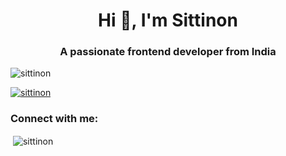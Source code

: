 <h1 align="center">Hi 👋, I'm Sittinon</h1>
<h3 align="center">A passionate frontend developer from India</h3>

<p align="left"> <img src="https://komarev.com/ghpvc/?username=sittinon&label=Profile%20views&color=0e75b6&style=flat" alt="sittinon" /> </p>

<p align="left"> <a href="https://github.com/ryo-ma/github-profile-trophy"><img src="https://github-profile-trophy.vercel.app/?username=sittinon" alt="sittinon" /></a> </p>

<h3 align="left">Connect with me:</h3>
<p align="left">
</p>

<p>&nbsp;<img align="center" src="https://github-readme-stats.vercel.app/api?username=sittinon&show_icons=true&locale=en" alt="sittinon" /></p>
